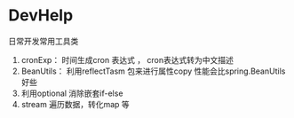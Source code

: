 # DevHelp
日常开发常用工具类

1. cronExp：  时间生成cron 表达式 ， cron表达式转为中文描述
2. BeanUtils： 利用reflectTasm 包来进行属性copy 性能会比spring.BeanUtils 好些
3. 利用optional 消除嵌套if-else
4. stream 遍历数据，转化map 等




